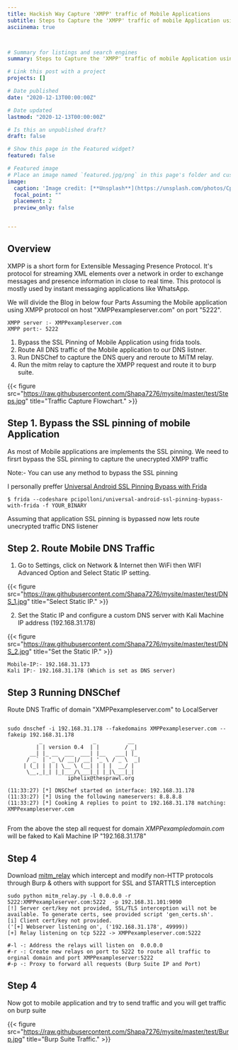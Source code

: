 ```yaml
---
title: Hackish Way Capture 'XMPP' traffic of Mobile Applications
subtitle: Steps to Capture the 'XMPP' traffic of mobile Application using [frida](https://frida.re/),[DNSChef](https://github.com/iphelix/dnschef) and [mitmrelay](https://github.com/jrmdev/mitm_relay)
asciinema: true



# Summary for listings and search engines
summary: Steps to Capture the 'XMPP' traffic of mobile Application using [frida](https://frida.re/),[DNSChef](https://github.com/iphelix/dnschef) and [mitmrelay](https://github.com/jrmdev/mitm_relay).

# Link this post with a project
projects: []

# Date published
date: "2020-12-13T00:00:00Z"

# Date updated
lastmod: "2020-12-13T00:00:00Z"

# Is this an unpublished draft?
draft: false

# Show this page in the Featured widget?
featured: false

# Featured image
# Place an image named `featured.jpg/png` in this page's folder and customize its options here.
image:
  caption: 'Image credit: [**Unsplash**](https://unsplash.com/photos/CpkOjOcXdUY)'
  focal_point: ""
  placement: 2
  preview_only: false


---
```


## Overview

XMPP is a short form for Extensible Messaging Presence Protocol. It's protocol for streaming XML elements over a network in order to exchange messages and presence information in close to real time. This protocol is mostly used by instant messaging applications like WhatsApp.

We will divide the Blog in below four Parts Assuming the Mobile application using XMPP protocol on host "XMPPexampleserver.com" on port "5222".

```
XMPP server :- XMPPexampleserver.com
XMPP port:- 5222
```

1. Bypass the SSL Pinning of Mobile Application using frida tools.
2. Route All DNS traffic of the Mobile application to our DNS listner.
3. Run DNSChef to capture the DNS query and reroute to MiTM relay.
4. Run the mitm relay to capture the XMPP request and route it to burp suite. 

{{< figure src="https://raw.githubusercontent.com/Shapa7276/mysite/master/test/Steps.jpg" title="Traffic Capture Flowchart." >}}


## Step 1. Bypass the SSL pinning of mobile Application

As most of Mobile applications are implements the SSL pinning. We need to firsrt bypass the SSL pinning to capture the unecrypted XMPP traffic    

 Note:-  You can use any method to bypass the SSL pinning

I personally preffer [Universal Android SSL Pinning Bypass with Frida](https://codeshare.frida.re/@pcipolloni/universal-android-ssl-pinning-bypass-with-frida/)

```
$ frida --codeshare pcipolloni/universal-android-ssl-pinning-bypass-with-frida -f YOUR_BINARY

```
Assuming that application SSL pinning is bypassed now lets route unecrypted traffic DNS listener 

## Step 2. Route Mobile DNS Traffic 

 1. Go to Settings, click on Network & Internet then WiFi then WIFI Advanced Option and Select Static IP setting.

 {{< figure src="https://raw.githubusercontent.com/Shapa7276/mysite/master/test/DNS_1.jpg" title="Select Static IP." >}}

 2. Set the Static IP and configure a custom DNS server with Kali Machine IP address (192.168.31.178) 

{{< figure src="https://raw.githubusercontent.com/Shapa7276/mysite/master/test/DNS_2.jpg" title="Set the Static IP." >}}

 ```
 Mobile-IP:- 192.168.31.173
 Kali IP:- 192.168.31.178 (Which is set as DNS server)

 ```

## Step 3  Running DNSChef

Route DNS Traffic of domain "XMPPexampleserver.com" to LocalServer


```

sudo dnschef -i 192.168.31.178 --fakedomains XMPPexampleserver.com --fakeip 192.168.31.178 
          _                _          __  
         | | version 0.4  | |        / _| 
       __| |_ __  ___  ___| |__   ___| |_ 
      / _` | '_ \/ __|/ __| '_ \ / _ \  _|
     | (_| | | | \__ \ (__| | | |  __/ |  
      \__,_|_| |_|___/\___|_| |_|\___|_|  
                   iphelix@thesprawl.org  

(11:33:27) [*] DNSChef started on interface: 192.168.31.178
(11:33:27) [*] Using the following nameservers: 8.8.8.8
(11:33:27) [*] Cooking A replies to point to 192.168.31.178 matching: XMPPexampleserver.com


```

From the above  the step all request for domain *XMPPexampledomain.com* will be faked to Kali Machine IP "192.168.31.178"


## Step 4  

Download [mitm_relay](https://github.com/jrmdev/mitm_relay) which intercept and modify non-HTTP protocols through Burp & others with support for SSL and STARTTLS interception



```
sudo python mitm_relay.py -l 0.0.0.0 -r 5222:XMPPexampleserver.com:5222  -p 192.168.31.101:9090 
[!] Server cert/key not provided, SSL/TLS interception will not be available. To generate certs, see provided script 'gen_certs.sh'.
[i] Client cert/key not provided.
('[+] Webserver listening on', ('192.168.31.178', 49999))
[+] Relay listening on tcp 5222 -> XMPPexampleserver.com:5222

#-l -: Address the relays will listen on  0.0.0.0
#-r -: Create new relays on port to 5222 to route all traffic to orginal domain and port XMPPexampleserver:5222
#-p -: Proxy to forward all requests (Burp Suite IP and Port)
```
## Step 4  

Now got to mobile application and try to send traffic and you will get traffic on burp suite

{{< figure src="https://raw.githubusercontent.com/Shapa7276/mysite/master/test/Burp.jpg" title="Burp Suite Traffic." >}}



